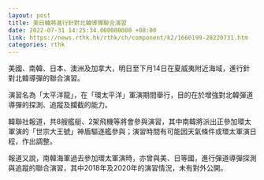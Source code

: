 ```yaml
---
layout: post
title: 美日韓將進行針對北韓導彈聯合演習
date: 2022-07-31 14:25:34.000000000 +08:00
link: https://news.rthk.hk/rthk/ch/component/k2/1660199-20220731.htm
categories: rthk
---
```


美國、南韓、日本、澳洲及加拿大，明日至下月14日在夏威夷附近海域，進行針對北韓導彈的聯合演習。

演習名為「太平洋龍」，在「環太平洋」軍演期間舉行，目的在於增強對北韓彈道導彈的探測、追蹤及攔截的能力。

韓聯社報道，共8艘艦艇、2架飛機等將會參與演習，其中南韓將派出正參加環太軍演的「世宗大王號」神盾驅逐艦參與；演習時間有可能因天氣條件或環太軍演日程，作出調整。

報道又說，南韓海軍過去參加環太軍演時，亦曾與美、日等國，進行彈道導彈探測與追蹤的聯合演習，其中2018年及2020年的演習情況，未有對外公開。
